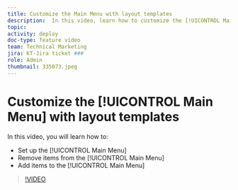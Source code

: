 ```yaml
---
title: Customize the Main Menu with layout templates
description:  In this video, learn how to customize the [!UICONTROL Main Menu] with a layout template.
topic:
activity: deploy
doc-type: feature video
team: Technical Marketing
jira: KT-Jira ticket ###
role: Admin
thumbnail: 335073.jpeg
---
```

# Customize the [!UICONTROL Main Menu] with layout templates

In this video, you will learn how to:

* Set up the [!UICONTROL Main Menu] 
* Remove items from the [!UICONTROL Main Menu] 
* Add items to the [!UICONTROL Main Menu] 


>[!VIDEO](https://video.tv.adobe.com/v/335073/?quality=12&learn=on)
